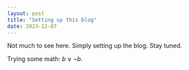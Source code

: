 ```yaml
---
layout: post
title: "Setting up this blog"
date: 2023-12-07
---
```


Not much to see here. Simply setting up the blog. Stay tuned.

Trying some math: $b \lor \neg b$.
